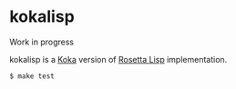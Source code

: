 # kokalisp

Work in progress

kokalisp is a [Koka](https://github.com/koka-lang/koka) version of [Rosetta Lisp](https://github.com/yubrot/rosetta-lisp) implementation.

```bash
$ make test
```
